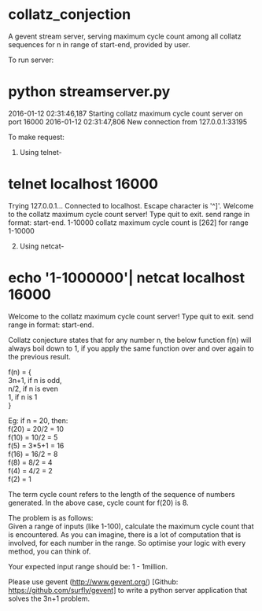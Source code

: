 # collatz_conjection

A gevent stream server, serving maximum cycle count among all collatz sequences for n in range of start-end, provided by user.

To run server:
# python streamserver.py
2016-01-12 02:31:46,187 Starting collatz maximum cycle count server on port 16000
2016-01-12 02:31:47,806 New connection from 127.0.0.1:33195

To make request:
1. Using telnet-
# telnet localhost 16000
Trying 127.0.0.1...
Connected to localhost.
Escape character is '^]'.
Welcome to the collatz maximum cycle count server! Type quit to exit.
send range in format: start-end.
1-10000
collatz maximum cycle count is [262] for range 1-10000

2. Using netcat- 
# echo '1-1000000'| netcat localhost 16000
Welcome to the collatz maximum cycle count server! Type quit to exit.
send range in format: start-end.

Collatz conjecture states that for any number n, the below function f(n) will always boil down to 1, if you apply the same function over and over again to the previous result.

f(n) = {   
3n+1, if n is odd,  
n/2, if n is even  
1, if n is 1  
}  

Eg: if n = 20, then:  
f(20) = 20/2 = 10  
f(10) = 10/2 = 5  
f(5)  = 3*5+1 = 16  
f(16) = 16/2 = 8  
f(8)  = 8/2 = 4  
f(4)  = 4/2 = 2  
f(2)  = 1  

The term cycle count refers to the length of the sequence of numbers generated. In the above case, cycle count for f(20) is 8.  

The problem is as follows:  
Given a range of inputs (like 1-100), calculate the maximum cycle count that is encountered. As you can imagine, there is a lot of computation that is involved, for each number in the range. So optimise your logic with every method, you can think of.  

Your expected input range should be: 1 - 1million.  

Please use gevent (http://www.gevent.org/) [Github: https://github.com/surfly/gevent] to write a python server application that solves the 3n+1 problem.   
